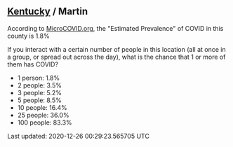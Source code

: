 
## [Kentucky](/united-states/kentucky) / Martin

According to [MicroCOVID.org](http://microcovid.org),
the "Estimated Prevalence" of COVID in this county is 1.8%

If you interact with a certain number of people in this location
(all at once in a group, or spread out across the day), what is the chance that
1 or more of them has COVID?

- 1 person: 1.8%
- 2 people: 3.5%
- 3 people: 5.2%
- 5 people: 8.5%
- 10 people: 16.4%
- 25 people: 36.0%
- 100 people: 83.3%

Last updated: 2020-12-26 00:29:23.565705 UTC
